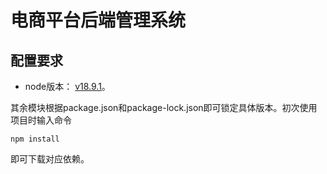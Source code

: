 # 电商平台后端管理系统

## 配置要求

- node版本： [v18.9.1](https://nodejs.org/dist/v18.9.1/)。

其余模块根据package.json和package-lock.json即可锁定具体版本。初次使用项目时输入命令

```shell
npm install
```

即可下载对应依赖。